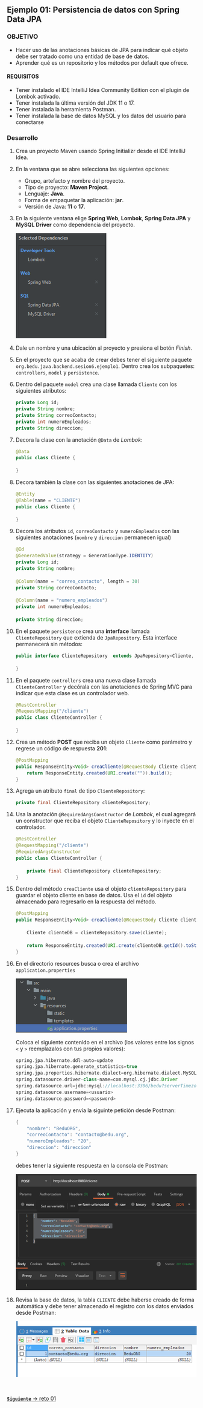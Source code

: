 ## Ejemplo 01: Persistencia de datos con Spring Data JPA

### OBJETIVO
- Hacer uso de las anotaciones básicas de JPA para indicar qué objeto debe ser tratado como una entidad de base de datos.
- Aprender qué es un repositorio y los métodos por default que ofrece.

#### REQUISITOS
- Tener instalado el IDE IntelliJ Idea Community Edition con el plugin de Lombok activado.
- Tener instalada la última versión del JDK 11 o 17.
- Tener instalada la herramienta Postman.
- Tener instalada la base de datos MySQL y los datos del usuario para conectarse


### Desarrollo

1. Crea un proyecto Maven usando Spring Initializr desde el IDE IntelliJ Idea.

2. En la ventana que se abre selecciona las siguientes opciones:

    - Grupo, artefacto y nombre del proyecto.
    - Tipo de proyecto: **Maven Project**.
    - Lenguaje: **Java**.
    - Forma de empaquetar la aplicación: **jar**.
    - Versión de Java: **11** o **17**.

3. En la siguiente ventana elige **Spring Web**, **Lombok**, **Spring Data JPA** y **MySQL Driver** como dependencia del proyecto.

    ![imagen](img/img_01.png)

4. Dale un nombre y una ubicación al proyecto y presiona el botón *Finish*.

5. En el proyecto que se acaba de crear debes tener el siguiente paquete `org.bedu.java.backend.sesion6.ejemplo1`. Dentro crea los subpaquetes: `controllers`, `model` y `persistence`.

6. Dentro del paquete `model` crea una clase llamada `Cliente` con los siguientes atributos:

    ```java
    private Long id;
    private String nombre;
    private String correoContacto;
    private int numeroEmpleados;
    private String direccion;
    ```

7. Decora la clase con la anotación `@Data` de *Lombok*:

    ```java
    @Data
    public class Cliente {

    }
    ```

8. Decora también la clase con las siguientes anotaciones de JPA:

    ```java
    @Entity
    @Table(name = "CLIENTE")
    public class Cliente {

    }
    ```

9. Decora los atributos `id`, `correoContacto` y `numeroEmpleados` con las siguientes anotaciones (`nombre` y `direccion` permanecen igual)
    
    ```java
    @Id
    @GeneratedValue(strategy = GenerationType.IDENTITY)
    private Long id;
    private String nombre;

    @Column(name = "correo_contacto", length = 30)
    private String correoContacto;

    @Column(name = "numero_empleados")
    private int numeroEmpleados;

    private String direccion;
    ```

10. En el paquete `persistence` crea una **interface** llamada `ClienteRepository` que extienda de `JpaRepository`. Esta interface permanecerá sin métodos:

    ```java
    public interface ClienteRepository  extends JpaRepository<Cliente, Long> {

    }
    ```

11. En el paquete `controllers` crea una nueva clase llamada `ClienteController` y decórala con las anotaciones de Spring MVC para indicar que esta clase es un controlador web.

    ```java
    @RestController
    @RequestMapping("/cliente")
    public class ClienteController {

    }
    ```

12. Crea un método **POST** que reciba un objeto `Cliente` como parámetro y regrese un código de respuesta **201**:
    ```java
    @PostMapping
    public ResponseEntity<Void> creaCliente(@RequestBody Cliente cliente){
        return ResponseEntity.created(URI.create("")).build();
    }
    ```

13. Agrega un atributo `final` de tipo `ClienteRepository`:

    ```java
    private final ClienteRepository clienteRepository;
    ```

14. Usa la anotación `@RequiredArgsConstructor` de *Lombok*, el cual agregará un constructor que reciba el objeto `ClienteRepository` y lo inyecte en el controlador.

    ```java
    @RestController
    @RequestMapping("/cliente")
    @RequiredArgsConstructor
    public class ClienteController {

        private final ClienteRepository clienteRepository;
    }
    ```

15. Dentro del método `creaCliente` usa el objeto `clienteRepository` para guardar el objeto cliente en base de datos. Usa el `id` del objeto almacenado para regresarlo en la respuesta del método.
    ```java
    @PostMapping
    public ResponseEntity<Void> creaCliente(@RequestBody Cliente cliente){

        Cliente clienteDB = clienteRepository.save(cliente);

        return ResponseEntity.created(URI.create(clienteDB.getId().toString())).build();
    }
    ```

16. En el directorio resources busca o crea el archivo `application.properties` 

    ![imagen](img/img_02.png)

    Coloca el siguiente contenido en el archivo (los valores entre los signos `<` y `>` reemplazalos con tus propios valores):

    ```groovy
    spring.jpa.hibernate.ddl-auto=update
    spring.jpa.hibernate.generate_statistics=true
    spring.jpa.properties.hibernate.dialect=org.hibernate.dialect.MySQL5Dialect
    spring.datasource.driver-class-name=com.mysql.cj.jdbc.Driver
    spring.datasource.url=jdbc:mysql://localhost:3306/bedu?serverTimezone=UTC
    spring.datasource.username=<usuario>
    spring.datasource.password=<password>
    ```

17. Ejecuta la aplicación y envía la siguinte petición desde Postman:

    ```java
    {
        "nombre": "BeduORG",
        "correoContacto": "contacto@bedu.org",
        "numeroEmpleados": "20",
        "direccion": "direccion"
    }
    ```

    debes tener la siguiente respuesta en la consola de Postman:

    ![imagen](img/img_03.png)

18. Revisa la base de datos, la tabla `CLIENTE` debe haberse creado de forma automática y debe tener almacenado el registro con los datos enviados desde Postman:

    ![imagen](img/img_04.png)

<br>

[**`Siguiente`** -> reto 01](../Reto-01/)